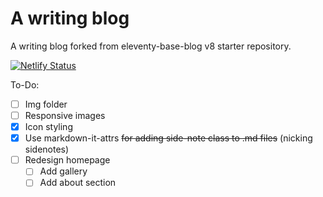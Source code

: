 # A writing blog

A writing blog forked from eleventy-base-blog v8 starter repository.

[![Netlify Status](https://api.netlify.com/api/v1/badges/53d0fa55-ec5c-42fa-8eab-c1c175c8ba52/deploy-status)](https://app.netlify.com/sites/earnest-cascaron-14486d/deploys)

To-Do:

- [ ] Img folder
- [ ] Responsive images
- [x] Icon styling
- [x] Use markdown-it-attrs ~~for adding side-note class to .md files~~ (nicking sidenotes)
- [ ] Redesign homepage
  - [ ] Add gallery
  - [ ] Add about section
